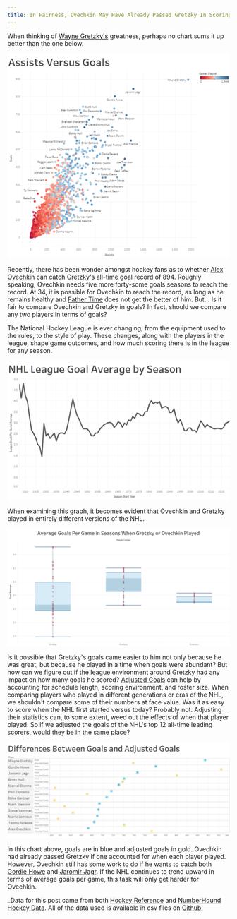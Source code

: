 ```yaml
---
title: In Fairness, Ovechkin May Have Already Passed Gretzky In Scoring
---
```


When thinking of [Wayne Gretzky's](https://www.hockey-reference.com/players/g/gretzwa01.html) greatness, perhaps no chart sums it up better than the one below.

![Gretzky's Greatness](/img/OvechkinGretzky/GoalsAssists.png "Assists versus Goals")

Recently, there has been wonder amongst hockey fans as to whether [Alex Ovechkin](https://www.hockey-reference.com/players/o/ovechal01.html) can catch Gretzky's all-time goal record of 894. Roughly speaking, Ovechkin needs five more forty-some goals seasons to reach the record. At 34, it is possible for Ovechkin to reach the record, as long as he remains healthy and [Father Time](https://en.wikipedia.org/wiki/Father_Time) does not get the better of him. But... Is it fair to compare Ovechkin and Gretzky in goals? In fact, should we compare any two players in terms of goals?

The National Hockey League is ever changing, from the equipment used to the rules, to the style of play. These changes, along with the players in the league, shape game outcomes, and how much scoring there is in the league for any season.

![League Goal Per Game Average](/img/OvechkinGretzky/GoalAverage.png "League Goal Per Game Average")

When examining this graph, it becomes evident that Ovechkin and Gretzky played in entirely different versions of the NHL.

![Differences in League Goals Averages For Careers](/img/OvechkinGretzky/Boxplot.png "League Goal Per Game Average")

Is it possible that Gretzky's goals came easier to him not only because he was great, but because he played in a time when goals were abundant? But how can we figure out if the league environment around Gretzky had any impact on how many goals he scored? [Adjusted Goals](https://www.hockey-reference.com/about/adjusted_stats.html) can help by accounting for schedule length, scoring environment, and roster size. When comparing players who played in different generations or eras of the NHL, we shouldn't compare some of their numbers at face value. Was it as easy to score when the NHL first started versus today? Probably not. Adjusting their statistics can, to some extent, weed out the effects of when that player played. So if we adjusted the goals of the NHL's top 12 all-time leading scorers, would they be in the same place?

![Adjusted Goals](/img/OvechkinGretzky/AdjustedGoals.png "Adjusted Goals")

In this chart above, goals are in blue and adjusted goals in gold. Ovechkin had already passed Gretzky if one accounted for when each player played. However, Ovechkin still has some work to do if he wants to catch both [Gordie Howe](https://www.hockey-reference.com/players/h/howego01.html) and [Jaromir Jagr](https://www.hockey-reference.com/players/j/jagrja01.html). If the NHL continues to trend upward in terms of average goals per game, this task will only get harder for Ovechkin.


_Data for this post came from both [Hockey Reference](https://www.hockey-reference.com/) and [NumberHound Hockey Data](https://numberhound.com/data). All of the data used is available in csv files on [Github](https://github.com/NumberHound/Data/tree/master/Posts/In%20Fairness%2C%20Ovechkin%20May%20Have%20Already%20Passed%20Gretzky%20In%20Scoring).
